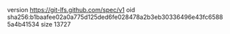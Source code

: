 version https://git-lfs.github.com/spec/v1
oid sha256:b1baafee02a0a775d125ded6fe028478a2b3eb30336496e43fc65885a4b41534
size 13727

